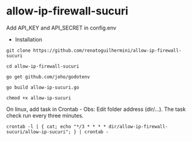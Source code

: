 # allow-ip-firewall-sucuri

Add API_KEY and API_SECRET in config.env

- Installation

```
git clone https://github.com/renatoguilhermini/allow-ip-firewall-sucuri

cd allow-ip-firewall-sucuri

go get github.com/joho/godotenv

go build allow-ip-sucuri.go

chmod +x allow-ip-sucuri
```

On linux, add task in Crontab - Obs: Edit folder address (dir/...). The task check run every three minutes.

```
crontab -l | { cat; echo "*/3 * * * * dir/allow-ip-firewall-sucuri/allow-ip-sucuri"; } | crontab -
```
